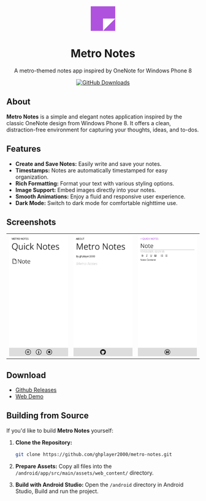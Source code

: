 <div align="center">
  <img src="readme/logo.png" width="64" alt="Metro Notes Logo">
  <h1>Metro Notes</h1>
  <p>A metro-themed notes app inspired by OneNote for Windows Phone 8</p>
  <a href="https://github.com/ghplayer2000/metro-notes/releases">
    <img alt="GitHub Downloads" src="https://img.shields.io/github/downloads/ghplayer2000/metro-notes/total?style=for-the-badge&label=Total%20Downloads">
  </a>
</div>

## About

**Metro Notes** is a simple and elegant notes application inspired by the classic OneNote design from Windows Phone 8.  It offers a clean, distraction-free environment for capturing your thoughts, ideas, and to-dos.

## Features

*   **Create and Save Notes:**  Easily write and save your notes.
*   **Timestamps:**  Notes are automatically timestamped for easy organization.
*   **Rich Formatting:**  Format your text with various styling options.
*   **Image Support:**  Embed images directly into your notes.
*   **Smooth Animations:**  Enjoy a fluid and responsive user experience.
*   **Dark Mode:**  Switch to dark mode for comfortable nighttime use.

## Screenshots
<table>
    <tr>
        <td><img src="readme/shot1.png"></td>
        <td><img src="readme/shot2.png"></td>
        <td><img src="readme/shot3.png"></td>
    </tr>
</table>

## Download

*  [Github Releases](https://github.com/ghplayer2000/metro-notes/releases)
*  [Web Demo](https://ghplayer2000.github.io/metro-notes)

## Building from Source

If you'd like to build **Metro Notes** yourself:

1.  **Clone the Repository:**
    ```bash
    git clone https://github.com/ghplayer2000/metro-notes.git
    ```

2.  **Prepare Assets:** Copy all files into the `/android/app/src/main/assets/web_content/` directory.

3.  **Build with Android Studio:** Open the `/android` directory in Android Studio, Build and run the project.

